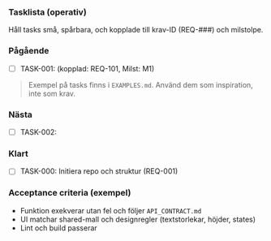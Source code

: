 ### Tasklista (operativ)

Håll tasks små, spårbara, och kopplade till krav-ID (REQ-###) och milstolpe.

### Pågående

- [ ] TASK-001: <beskrivning> (kopplad: REQ-101, Milst: M1)

> Exempel på tasks finns i `EXAMPLES.md`. Använd dem som inspiration, inte som krav.

### Nästa

- [ ] TASK-002: <beskrivning>

### Klart

- [ ] TASK-000: Initiera repo och struktur (REQ-001)

### Acceptance criteria (exempel)

- Funktion exekverar utan fel och följer `API_CONTRACT.md`
- UI matchar shared-mall och designregler (textstorlekar, höjder, states)
- Lint och build passerar
